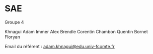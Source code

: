# SAE

Groupe 4

Khnagui Adam
Immer Alex
Brendle Corentin
Chambon Quentin
Bornet Floryan

Email du référent : adam.khnagui@edu.univ-fcomte.fr
